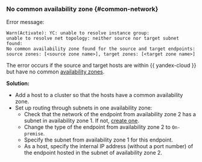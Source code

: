 ### No common availability zone {#common-network}

Error message:

```text
Warn(Activate): YC: unable to resolve instance group:
unable to resolve net topology: neither source nor target subnet found:
No common availability zone found for the source and target endpoints:
source zones: [<source zone name>], target zones: [<target zone name>]
```

The error occurs if the source and target hosts are within {{ yandex-cloud }} but have no common [availability zones](../../../../overview/concepts/geo-scope.md).

**Solution:**

* Add a host to a cluster so that the hosts have a common availability zone.
* Set up routing through subnets in one availability zone:
   * Check that the network of the endpoint from availability zone 2 has a subnet in availability zone 1. If not, [create one](../../../../vpc/operations/subnet-create.md).
   * Change the type of the endpoint from availability zone 2 to `On-premise`.
   * Specify the subnet from availability zone 1 for this endpoint.
   * As a host, specify the internal IP address (without a port number) of the endpoint hosted in the subnet of availability zone 2.

